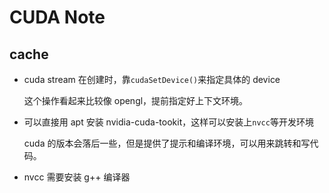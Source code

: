# CUDA Note

## cache

* cuda stream 在创建时，靠`cudaSetDevice()`来指定具体的 device

    这个操作看起来比较像 opengl，提前指定好上下文环境。

* 可以直接用 apt 安装 nvidia-cuda-tookit，这样可以安装上`nvcc`等开发环境

    cuda 的版本会落后一些，但是提供了提示和编译环境，可以用来跳转和写代码。

* nvcc 需要安装 g++ 编译器